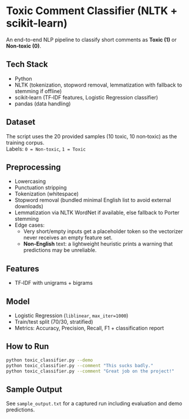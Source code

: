 # Toxic Comment Classifier (NLTK + scikit-learn)

An end-to-end NLP pipeline to classify short comments as **Toxic (1)** or **Non‑toxic (0)**.

## Tech Stack
- Python
- NLTK (tokenization, stopword removal, lemmatization with fallback to stemming if offline)
- scikit‑learn (TF‑IDF features, Logistic Regression classifier)
- pandas (data handling)

## Dataset
The script uses the 20 provided samples (10 toxic, 10 non‑toxic) as the training corpus.  
Labels: `0 = Non‑toxic`, `1 = Toxic`

## Preprocessing
- Lowercasing
- Punctuation stripping
- Tokenization (whitespace)
- Stopword removal (bundled minimal English list to avoid external downloads)
- Lemmatization via NLTK WordNet if available, else fallback to Porter stemming
- Edge cases:
  - Very short/empty inputs get a placeholder token so the vectorizer never receives an empty feature set.
  - **Non‑English** text: a lightweight heuristic prints a warning that predictions may be unreliable.

## Features
- TF‑IDF with unigrams + bigrams

## Model
- Logistic Regression (`liblinear`, `max_iter=1000`)
- Train/test split (70/30, stratified)
- Metrics: Accuracy, Precision, Recall, F1 + classification report

## How to Run
```bash
python toxic_classifier.py --demo
python toxic_classifier.py --comment "This sucks badly."
python toxic_classifier.py --comment "Great job on the project!"
```

## Sample Output
See `sample_output.txt` for a captured run including evaluation and demo predictions.

